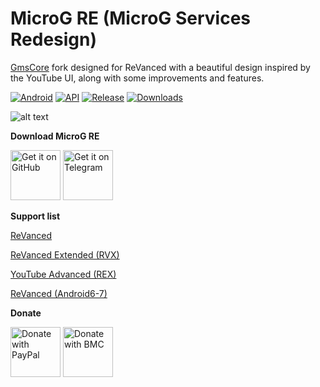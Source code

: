 # MicroG RE (MicroG Services Redesign)

[GmsCore](https://github.com/microg/GmsCore) fork designed for ReVanced with a beautiful design inspired by the YouTube UI, along with some improvements and features.

[![Android](https://img.shields.io/badge/Platform-Android-green.svg?style=flat-square)](https://www.android.com) [![API](https://img.shields.io/badge/API-23%2B-orange.svg?logo=android&style=flat-square)](https://developer.android.com/studio/releases/platforms) [![Release](https://img.shields.io/github/v/release/WSTxda/MicroG-RE?color=blue&label=Release&style=flat-square)](https://github.com/WSTxda/MicroG-RE/releases) [![Downloads](https://img.shields.io/github/downloads/WSTxda/MicroG-RE/total?color=brightgrey&style=flat-square)](https://github.com/WSTxda/MicroG-RE/releases)

![alt text](https://raw.githubusercontent.com/WSTxda/MicroG-RE/master/Images/Banner.svg)

**Download MicroG RE**

[<img src="https://raw.githubusercontent.com/WSTxda/QP-Gallery-Releases/master/Images/GitHub.svg"
alt='Get it on GitHub'
height="80">](https://github.com/WSTxda/MicroG-RE/releases) [<img src="https://raw.githubusercontent.com/WSTxda/QP-Gallery-Releases/master/Images/Telegram.svg"
      alt='Get it on Telegram'
      height="80">](https://t.me/WSTprojects)

**Support list**

[ReVanced](https://github.com/ReVanced/revanced-patches)

[ReVanced Extended (RVX)](https://github.com/inotia00/revanced-patches)

[YouTube Advanced (REX)](https://github.com/YT-Advanced/ReX-patches)

[ReVanced (Android6-7)](https://github.com/kitadai31/revanced-patches-android6-7)

**Donate**

[<img src="https://raw.githubusercontent.com/WSTxda/QP-Gallery-Releases/master/Images/PayPal.svg"
alt='Donate with PayPal'
height="80">](https://bit.ly/2lV0E6u) [<img src="https://raw.githubusercontent.com/WSTxda/QP-Gallery-Releases/master/Images/BMC.svg"
alt='Donate with BMC'
height="80">](https://www.buymeacoffee.com/wstxda)
